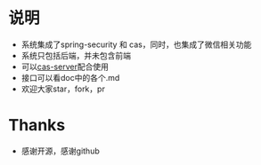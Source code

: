 # 说明

* 系统集成了spring-security 和 cas，同时，也集成了微信相关功能
* 系统只包括后端，并未包含前端
* 可以[cas-server](https://github.com/luotuo/cas4.0.x-server-wechat)配合使用
* 接口可以看doc中的各个.md
* 欢迎大家star，fork，pr

# Thanks
* 感谢开源，感谢github
